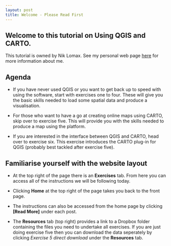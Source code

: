 ```yaml
---
layout: post
title: Welcome - Please Read First
---
```


## Welcome to this tutorial on Using QGIS and CARTO.

This tutorial is owned by Nik Lomax. See my personal web page [here](https://niklomax.github.io/) for more information about me.

## Agenda

- If you have never used QGIS or you want to get back up to speed with using the software, start with exercises one to four. These will give you the basic skills needed to load some spatial data and produce a visualisation.

- For those who want to have a go at creating online maps using CARTO, skip over to exercise five. This will provide you with the skills needed to produce a map using the platform.

- If you are interested in the interface between QGIS and CARTO, head over to exercise six. This exercise introduces the CARTO plug-in for QGIS (probably best tackled after exercise five).

## Familiarise yourself with the website layout

- At the top right of the page there is an **Exercises** tab. From here you can access all of the instructions we will be following today.

- Clicking **Home** at the top right of the page takes you back to the front page.

- The instructions can also be accessed from the home page by clicking **[Read More]** under each post.
 
- The **Resources** tab (top right) provides a link to a Dropbox folder containing the files you need to undertake all exercises. If you are just doing exercise five then you can download the data seperately by clicking *Exercise 5 direct download* under the **Resources** tab.
